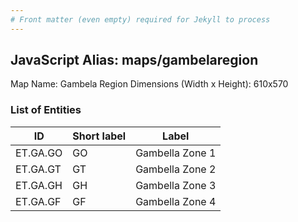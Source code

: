 ```yaml
---
# Front matter (even empty) required for Jekyll to process
---
```


## JavaScript Alias: maps/gambelaregion

Map Name: Gambela Region
Dimensions (Width x Height): 610x570





### List of Entities

ID | Short label | Label
---|---|---|
ET.GA.GO|GO|Gambella Zone 1
ET.GA.GT|GT|Gambella Zone 2
ET.GA.GH|GH|Gambella Zone 3
ET.GA.GF|GF|Gambella Zone 4